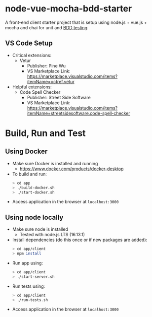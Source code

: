 # node-vue-mocha-bdd-starter
A front-end client starter project that is setup using node.js + vue.js + mocha and chai for unit and [BDD testing](https://en.wikipedia.org/wiki/Behavior-driven_development)

## VS Code Setup
- Critical extensions:
  - Vetur
    - Publisher: Pine Wu
    - VS Marketplace Link: https://marketplace.visualstudio.com/items?itemName=octref.vetur
- Helpful extensions:
  - Code Spell Checker
    - Publisher: Street Side Software
    - VS Marketplace Link: https://marketplace.visualstudio.com/items?itemName=streetsidesoftware.code-spell-checker

# Build, Run and Test
## Using Docker
- Make sure Docker is installed and running
  - https://www.docker.com/products/docker-desktop
- To build and run:
    ```bash
    > cd app
    > ./build-docker.sh
    > ./start-docker.sh
    ```
- Access application in the browser at `localhost:3000`

## Using node locally
- Make sure node is installed
  - Tested with node.js LTS (16.13.1)
- Install dependencies (do this once or if new packages are added):
    ```bash
    > cd app/client
    > npm install
    ```
- Run app using:
    ```bash
    > cd app/client
    > ./start-server.sh
    ```
- Run tests using:
    ```bash
    > cd app/client
    > ./run-tests.sh
    ```
- Access application in the browser at `localhost:3000`
